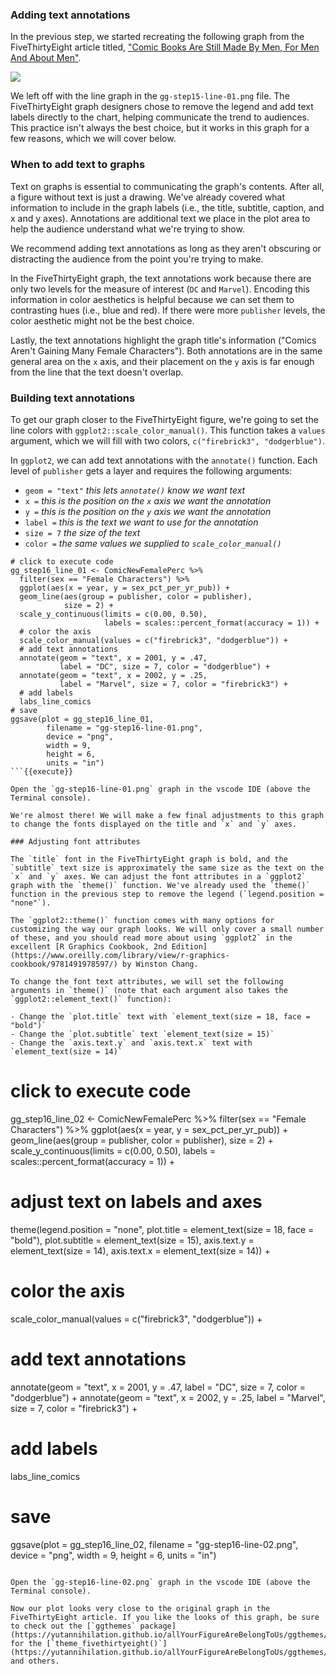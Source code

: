 ### Adding text annotations

In the previous step, we started recreating the following graph from the FiveThirtyEight article titled, ["Comic Books Are Still Made By Men, For Men And About Men"](https://fivethirtyeight.com/features/women-in-comic-books/).


![](https://fivethirtyeight.com/wp-content/uploads/2014/10/hickey-feature-comics-3.png?w=1220)

We left off with the line graph in the `gg-step15-line-01.png` file. The FiveThirtyEight graph designers chose to remove the legend and add text labels directly to the chart, helping communicate the trend to audiences. This practice isn't always the best choice, but it works in this graph for a few reasons, which we will cover below. 

### When to add text to graphs

Text on graphs is essential to communicating the graph's contents.  After all, a figure without text is just a drawing. We've already covered what information to include in the graph labels (i.e., the title, subtitle, caption, and x and y axes). Annotations are additional text we place in the plot area to help the audience understand what we're trying to show.

We recommend adding text annotations as long as they aren't obscuring or distracting the audience from the point you're trying to make. 

In the  FiveThirtyEight graph, the text annotations work because there are only two levels for the measure of interest (`DC` and `Marvel`). Encoding this information in color aesthetics is helpful because we can set them to contrasting hues (i.e., blue and red). If there were more `publisher` levels, the color aesthetic might not be the best choice.

Lastly, the text annotations highlight the graph title's information ("Comics Aren't Gaining Many Female Characters"). Both annotations are in the same general area on the `x` axis, and their placement on the `y` axis is far enough from the line that the text doesn't overlap.

### Building text annotations

To get our graph closer to the FiveThirtyEight figure, we're going to set the line colors with `ggplot2::scale_color_manual()`. This function takes a `values` argument, which we will fill with two colors, `c("firebrick3", "dodgerblue")`.

In `ggplot2`, we can add text annotations with the `annotate()` function. Each level of `publisher` gets a layer and requires the following arguments: 

- `geom = "text"` *this lets `annotate()` know we want text*   
- `x =` *this is the position on the `x` axis we want the annotation*   
- `y =` *this is the position on the `y` axis we want the annotation*   
- `label =` *this is the text we want to use for the annotation*  
- `size = 7` *the size of the text*   
- `color =` *the same values we supplied to `scale_color_manual()`*   

```
# click to execute code
gg_step16_line_01 <- ComicNewFemalePerc %>% 
  filter(sex == "Female Characters") %>% 
  ggplot(aes(x = year, y = sex_pct_per_yr_pub)) + 
  geom_line(aes(group = publisher, color = publisher),
            size = 2) + 
  scale_y_continuous(limits = c(0.00, 0.50),
                     labels = scales::percent_format(accuracy = 1)) + 
  # color the axis
  scale_color_manual(values = c("firebrick3", "dodgerblue")) +
  # add text annotations
  annotate(geom = "text", x = 2001, y = .47, 
           label = "DC", size = 7, color = "dodgerblue") +
  annotate(geom = "text", x = 2002, y = .25, 
           label = "Marvel", size = 7, color = "firebrick3") + 
  # add labels
  labs_line_comics
# save
ggsave(plot = gg_step16_line_01,
        filename = "gg-step16-line-01.png",
        device = "png",
        width = 9,
        height = 6,
        units = "in")
```{{execute}}

Open the `gg-step16-line-01.png` graph in the vscode IDE (above the Terminal console). 

We're almost there! We will make a few final adjustments to this graph to change the fonts displayed on the title and `x` and `y` axes.  

### Adjusting font attributes 

The `title` font in the FiveThirtyEight graph is bold, and the `subtitle` text size is approximately the same size as the text on the `x` and `y` axes. We can adjust the font attributes in a `ggplot2` graph with the `theme()` function. We've already used the `theme()` function in the previous step to remove the legend (`legend.position = "none"`). 

The `ggplot2::theme()` function comes with many options for customizing the way our graph looks. We will only cover a small number of these, and you should read more about using `ggplot2` in the excellent [R Graphics Cookbook, 2nd Edition](https://www.oreilly.com/library/view/r-graphics-cookbook/9781491978597/) by Winston Chang.

To change the font text attributes, we will set the following arguments in `theme()` (note that each argument also takes the `ggplot2::element_text()` function):

- Change the `plot.title` text with `element_text(size = 18, face = "bold")`    
- Change the `plot.subtitle` text `element_text(size = 15)`   
- Change the `axis.text.y` and `axis.text.x` text with `element_text(size = 14)`  

```
# click to execute code
gg_step16_line_02 <- ComicNewFemalePerc %>% 
  filter(sex == "Female Characters") %>% 
  ggplot(aes(x = year, y = sex_pct_per_yr_pub)) + 
  geom_line(aes(group = publisher, color = publisher),
            size = 2) + 
  scale_y_continuous(limits = c(0.00, 0.50),
                     labels = scales::percent_format(accuracy = 1)) + 
  # adjust text on labels and axes
  theme(legend.position = "none", 
        plot.title = element_text(size = 18, face = "bold"),
        plot.subtitle = element_text(size = 15),
        axis.text.y = element_text(size = 14),
        axis.text.x = element_text(size = 14)) +
  # color the axis
  scale_color_manual(values = c("firebrick3", "dodgerblue")) +
  # add text annotations
  annotate(geom = "text", x = 2001, y = .47, 
           label = "DC", size = 7, color = "dodgerblue") +
  annotate(geom = "text", x = 2002, y = .25, 
           label = "Marvel", size = 7, color = "firebrick3") + 
  # add labels
  labs_line_comics
# save
ggsave(plot = gg_step16_line_02,
        filename = "gg-step16-line-02.png",
        device = "png",
        width = 9,
        height = 6,
        units = "in")
```{{execute}}

Open the `gg-step16-line-02.png` graph in the vscode IDE (above the Terminal console). 

Now our plot looks very close to the original graph in the FiveThirtyEight article. If you like the looks of this graph, be sure to check out the [`ggthemes` package](https://yutannihilation.github.io/allYourFigureAreBelongToUs/ggthemes/) for the [`theme_fivethirtyeight()`](https://yutannihilation.github.io/allYourFigureAreBelongToUs/ggthemes/theme_fivethirtyeight/) and others.  
